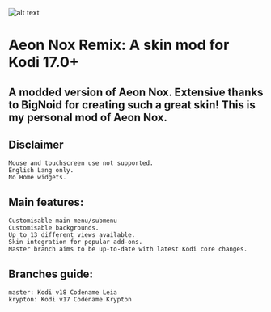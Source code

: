 ![alt text](https://github.com/Steveb1968/skin.aeon.nox.remix/blob/master/media/flags/aeon-nox-logo.png?raw=true "aeon-nox-logo")

# Aeon Nox Remix: A skin mod for Kodi 17.0+

A modded version of Aeon Nox. Extensive thanks to BigNoid for creating such a great skin!
This is my personal mod of Aeon Nox.
---

## Disclaimer

    Mouse and touchscreen use not supported.
    English Lang only.
    No Home widgets.

## Main features:

    Customisable main menu/submenu
    Customisable backgrounds.
    Up to 13 different views available.
    Skin integration for popular add-ons.
    Master branch aims to be up-to-date with latest Kodi core changes.
    
## Branches guide:

    master: Kodi v18 Codename Leia
    krypton: Kodi v17 Codename Krypton
